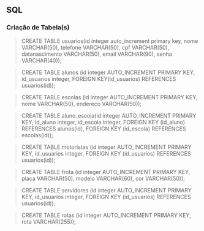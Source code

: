 ## SQL

### Criação de Tabela(s)

> CREATE TABLE usuarios(id integer auto_increment primary key, nome VARCHAR(50), telefone VARCHAR(50), cpf VARCHAR(50), datanascimento VARCHAR(50), email VARCHAR(90), senha VARCHAR(40));

> CREATE TABLE alunos (id integer AUTO_INCREMENT PRIMARY KEY, id_usuarios integer, FOREIGN KEY(id_usuarios) REFERENCES usuarios(id));

> CREATE TABLE escolas (id integer AUTO_INCREMENT PRIMARY KEY, nome VARCHAR(50), endereco VARCHAR(50));

> CREATE TABLE aluno_escola(id integer AUTO_INCREMENT PRIMARY KEY, id_aluno integer, id_escola integer, FOREIGN KEY (id_aluno) REFERENCES alunos(id), FOREIGN KEY (id_escola) REFERENCES escolas(id));

> CREATE TABLE motoristas (id integer AUTO_INCREMENT PRIMARY KEY, id_usuarios integer, FOREIGN KEY (id_usuarios) REFERENCES usuarios(id));

> CREATE TABLE frota (id integer AUTO_INCREMENT PRIMARY KEY, placa VARCHAR(50), modelo VARCHAR(60), cor VARCHAR(50));

> CREATE TABLE servidores (id integer AUTO_INCREMENT PRIMARY KEY, id_usuarios integer, FOREIGN KEY (id_usuarios) REFERENCES usuarios(id));

> CREATE TABLE rotas (id integer AUTO_INCREMENT PRIMARY KEY, rota VARCHAR(255));